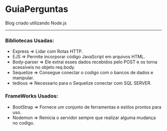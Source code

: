 # GuiaPerguntas
Blog criado utilizando Node.js
<hr>
<h3>Bibliotecas Usadas:</h3>

<ul>
<li>Express => Lidar com Rotas HTTP.</li>
<li>EJS => Permite incorporar código JavaScript em arquivos HTML.</li>
<li>Body-parser => Ele extrai esses dados recebidos pelo POST e os torna acessíveis no objeto req.body.</li>
<li>Sequelize => Consegue conectar o codigo com o bancos de dados e manipular.</li>
<li>tedious => Necessario para o Sequelize conectar com SQL SERVER.</li>
</ul>

<h3>FrameWorks Usados:</h3>

<ul>
<li>BootStrap => Fornece um conjunto de ferramentas e estilos prontos para uso.</li>
<li>Nodemon => Reinicia o servidor sempre que realizar alguma mudança no codigo.</li>
</ul>
